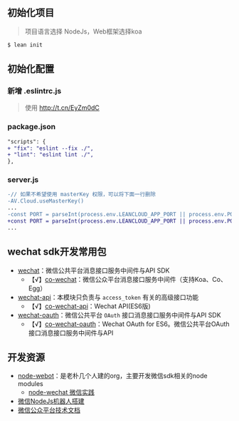 ## 初始化项目

> 项目语言选择 NodeJs，Web框架选择koa

```sh
$ lean init
```

## 初始化配置

### 新增 .eslintrc.js

> 使用 http://t.cn/EyZm0dC

### package.json

```diff
"scripts": {
+ "fix": "eslint --fix ./",
+ "lint": "eslint lint ./",
},
```

### server.js

```diff
-// 如果不希望使用 masterKey 权限，可以将下面一行删除
-AV.Cloud.useMasterKey()
...
-const PORT = parseInt(process.env.LEANCLOUD_APP_PORT || process.env.PORT || 3000)
+const PORT = parseInt(process.env.LEANCLOUD_APP_PORT || process.env.PORT || 3000, 10)
...
```

## wechat sdk开发常用包

- [wechat](http://t.cn/EywsiRb)：微信公共平台消息接口服务中间件与API SDK
  - 【√】[co-wechat](http://t.cn/EyA7xfJ)：微信公众平台消息接口服务中间件（支持Koa、Co、Egg）
- [wechat-api](http://t.cn/EyA215h)：本模块只负责与 `access_token` 有关的高级接口功能
  - 【√】[co-wechat-api](http://t.cn/EyAG2mf)：Wechat API(ES6版)
- [wechat-oauth](http://t.cn/EywsnyK)：微信公共平台 `OAuth` 接口消息接口服务中间件与API SDK
  - 【√】[co-wechat-oauth](http://t.cn/EyAA5wl)：Wechat OAuth for ES6。微信公共平台OAuth接口消息接口服务中间件与API 

## 开发资源

- [node-webot](http://t.cn/zRG5li2)：是老朴几个人建的org，主要开发微信sdk相关的node modules
  - [node-wechat 微信实践](http://t.cn/RGeW6F6)
- [微信NodeJs机器人搭建](http://t.cn/EyAZICU)
- [微信公众平台技术文档](http://t.cn/RoyMaWU)
